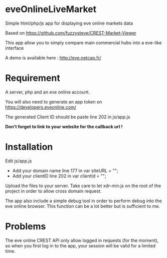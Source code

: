 # eveOnlineLiveMarket
Simple html/php/js app for displaying eve online markets data

Based on https://github.com/fuzzysteve/CREST-Market-Viewer

This app allow you to simply compare main commercial hubs into a eve-like interface

A demo is available here : http://eve.netcap.fr/

# Requirement

A server, php and an eve online account.

You will also need to generate an app token on https://developers.eveonline.com/

The generated Client ID should be paste line 202 in js/app.js

**Don't forget to link to your website for the callback url !**


# Installation

Edit js/app.js
* Add your domain name line 177 in var siteURL = "";
* Add your clientID line 202 in var clientId = "";

Upload the files to your server. Take care to let xdr-min.js on the root of the project in order to allow cross domain request.

The app also include a simple debug tool in order to perform debug into the eve online browser. This function can be a lot better but is sufficient to me.


# Problems

The eve online CREST API only allow logged in requests (for the moment), so when you first log in to the app, your session will be valid for a limited time.
